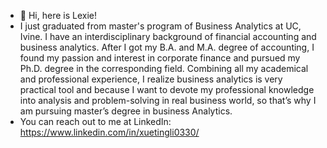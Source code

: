 - 🤘 Hi, here is Lexie!
- I just graduated from master's program of Business Analytics at UC, Ivine. I have an interdisciplinary background of financial accounting and business analytics. After I got my B.A. and M.A. degree of accounting, I found my passion and interest in corporate finance and pursued my Ph.D. degree in the corresponding field. Combining all my academical and professional experience, I realize business analytics is very practical tool and because I want to devote my professional knowledge into analysis and problem-solving in real business world, so that’s why I am pursuing master’s degree in business Analytics.
- You can reach out to me at LinkedIn: https://www.linkedin.com/in/xuetingli0330/

<!---
snowlxt/snowlxt is a ✨ special ✨ repository because its `README.md` (this file) appears on your GitHub profile.
You can click the Preview link to take a look at your changes.
--->
